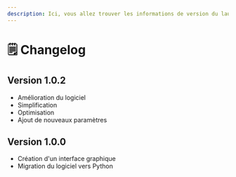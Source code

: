 ```yaml
---
description: Ici, vous allez trouver les informations de version du launcher
---
```


# 🗒️ Changelog

## Version 1.0.2

* Amélioration du logiciel
* Simplification
* Optimisation
* Ajout de nouveaux paramètres

## Version 1.0.0

* Création d'un interface graphique
* Migration du logiciel vers Python
